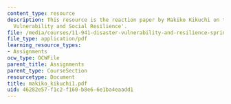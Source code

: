 ```yaml
---
content_type: resource
description: This resource is the reaction paper by Makiko Kikuchi on the topic 'Disaster
  Vulnerability and Social Resilience'.
file: /media/courses/11-941-disaster-vulnerability-and-resilience-spring-2005/46282e57f1c2f160b8e66e1ba4eaadd1_makiko_kikuchi1.pdf
file_type: application/pdf
learning_resource_types:
- Assignments
ocw_type: OCWFile
parent_title: Assignments
parent_type: CourseSection
resourcetype: Document
title: makiko_kikuchi1.pdf
uid: 46282e57-f1c2-f160-b8e6-6e1ba4eaadd1
---
```

